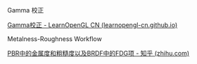 Gamma 校正

[Gamma校正 - LearnOpenGL CN (learnopengl-cn.github.io)](https://learnopengl-cn.github.io/05%20Advanced%20Lighting/02%20Gamma%20Correction/)

Metalness-Roughness Workflow

[PBR中的金属度和粗糙度以及BRDF中的FDG项 - 知乎 (zhihu.com)](https://zhuanlan.zhihu.com/p/304191958)

